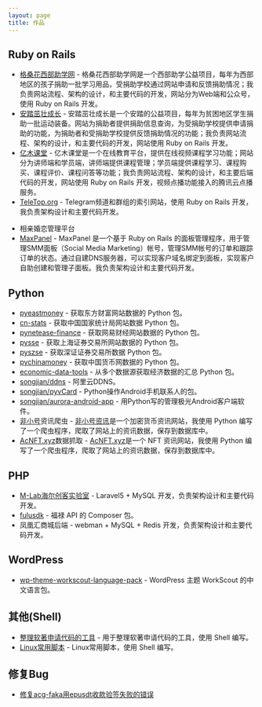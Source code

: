 ```yaml
---
layout: page
title: 作品
---
```

## Ruby on Rails

* [格桑花西部助学网](http://www.gesanghua.org/) - 格桑花西部助学网是一个西部助学公益项目，每年为西部地区的孩子捐助一批学习用品，受捐助学校通过网站申请和反馈捐助情况；我负责网站流程、架构的设计，和主要代码的开发，网站分为Web端和公众号，使用 Ruby on Rails 开发。
* [安踏茁壮成长](http://zzcz.wikiflyer.cn/) - 安踏茁壮成长是一个安踏的公益项目，每年为贫困地区学生捐助一批运动装备。网站为捐助者提供捐助信息查询，为受捐助学校提供申请捐助的功能，为捐助者和受捐助学校提供反馈捐助情况的功能；我负责网站流程、架构的设计，和主要代码的开发，网站使用 Ruby on Rails 开发。
* [亿木课堂](http://www.ymooc.com.cn/) - 亿木课堂是一个在线教育平台，提供在线视频课程学习功能；网站分为讲师端和学员端，讲师端提供课程管理；学员端提供课程学习、课程购买、课程评价、课程问答等功能；我负责网站流程、架构的设计，和主要后端代码的开发，网站使用 Ruby on Rails 开发，视频点播功能接入的腾讯云点播服务。
* [TeleTop.org](https://teletop.org/) - Telegram频道和群组的索引网站，使用 Ruby on Rails 开发，我负责架构设计和主要代码开发。
<!-- ![TeleTop](/assets/cases/teletop.jpg) -->
* 相亲婚恋管理平台
* [MaxPanel](https://maxpanel.cc) - MaxPanel 是一个基于 Ruby on Rails 的面板管理程序，用于管理SMM面板（Social Media Marketing）帐号，管理SMM帐号的订单和跟踪订单的状态。通过自建DNS服务器，可以实现客户域名绑定到面板，实现客户自助创建和管理子面板。我负责架构设计和主要代码开发。

## Python

* [pyeastmoney](https://pypi.org/project/pyeastmoney/) - 获取东方财富网站数据的 Python 包。
* [cn-stats](https://pypi.org/project/cn-stats/) - 获取中国国家统计局网站数据 Python 包。
* [pynetease-finance](https://pypi.org/project/pynetease-finance/) - 获取网易财经网站数据的 Python 包。
* [pysse](https://github.com/songjian/pysse) - 获取上海证券交易所网站数据的 Python 包。
* [pyszse](https://github.com/songjian/pyszse) - 获取深证证券交易所数据 Python 包。
* [pychinamoney](https://github.com/songjian/pychinamoney) - 获取中国货币网数据的 Python 包。
* [economic-data-tools](https://pypi.org/project/economic-data-tools/) - 从多个数据源获取经济数据的汇总 Python 包。
* [songjian/ddns](https://github.com/songjian/ddns) - 阿里云DDNS。
* [songjian/pyvCard](https://github.com/songjian/pyvCard) - Python操作Android手机联系人的包。
* [songjian/aurora-android-app](https://github.com/songjian/aurora-android-app) - 用Python写的管理极光Android客户端软件。
* [非小号](https://www.feixiaohaozh.info/)资讯爬虫 - [非小号资讯](https://www.feixiaohaozh.info/)是一个加密货币资讯网站，我使用 Python 编写了一个爬虫程序，爬取了网站上的资讯数据，保存到数据库中。
* [AcNFT.xyz](https://acnft.xyz/)数据抓取 - [AcNFT.xyz](https://acnft.xyz/)是一个 NFT 资讯网站，我使用 Python 编写了一个爬虫程序，爬取了网站上的资讯数据，保存到数据库中。

## PHP

* [M-Lab海尔创客实验室](http://lab.haier.com/) - Laravel5 + MySQL 开发，负责架构设计和主要代码开发。
* [fulusdk](https://github.com/songjian/fulusdk) - 福禄 API 的 Composer 包。
* 凤凰汇商城后端 - webman + MySQL + Redis 开发，负责架构设计和主要代码开发。

## WordPress

* [wp-theme-workscout-language-pack](https://github.com/songjian/wp-theme-workscout-language-pack) - WordPress 主题 WorkScout 的中文语言包。

## 其他(Shell)

* [整理软著申请代码的工具](https://github.com/songjian/rz-tools) - 用于整理软著申请代码的工具，使用 Shell 编写。
* [Linux常用脚本](https://github.com/songjian/gnu-linux-scripts) - Linux常用脚本，使用 Shell 编写。

## 修复Bug

* [修复acg-faka用epusdt收款验签失败的错误](https://github.com/lizhipay/acg-faka/pull/63)
